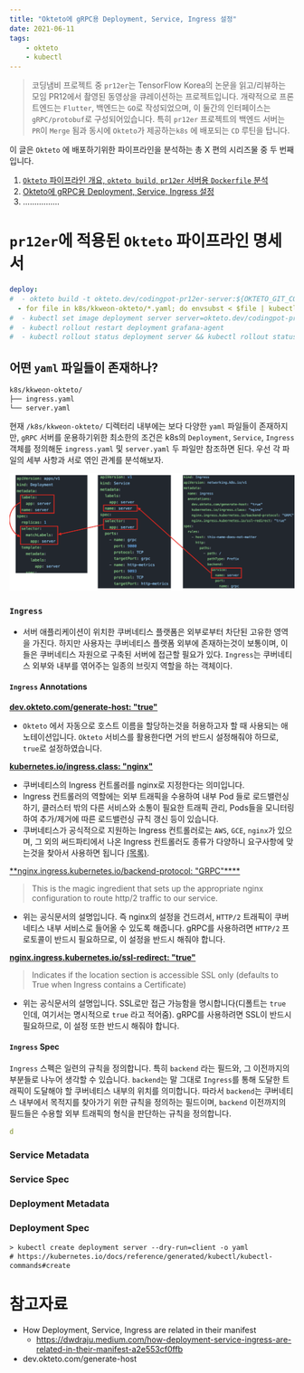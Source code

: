 ```yaml
---
title: "Okteto에 gRPC용 Deployment, Service, Ingress 설정"
date: 2021-06-11
tags:
    - okteto
    - kubectl
---
```


> 코딩냄비 프로젝트 중 `pr12er`는 TensorFlow Korea의 논문을 읽고/리뷰하는 모임 PR12에서 촬영된 동영상을 큐레이션하는 프로젝트입니다. 개략적으로 프론트엔드는 `Flutter`, 백엔드는 `GO`로 작성되었으며, 이 둘간의 인터페이스는 `gRPC/protobuf`로 구성되어있습니다. 특히 `pr12er` 프로젝트의 백엔드 서버는 `PR`이 `Merge` 됨과 동시에 `Okteto`가 제공하는`k8s` 에 배포되는 `CD` 루틴을 탑니다.

이 글은 `Okteto` 에 배포하기위한 파이프라인을 분석하는 총 X 편의 시리즈물 중 두 번째입니다.

1. [`Okteto` 파이프라인 개요, `okteto build`, `pr12er` 서버용 `Dockerfile` 분석](https://codingpot.github.io/cicd/okteto-pipeline-build/)
2. [Okteto에 gRPC용 Deployment, Service, Ingress 설정]()
3. ................

# `pr12er`에 적용된 `Okteto` 파이프라인 명세서

```yaml
deploy:
#  - okteto build -t okteto.dev/codingpot-pr12er-server:${OKTETO_GIT_COMMIT} -f ./server/deploy/Dockerfile server
  - for file in k8s/kkweon-okteto/*.yaml; do envsubst < $file | kubectl apply -f -; done
#  - kubectl set image deployment server server=okteto.dev/codingpot-pr12er-server:${OKTETO_GIT_COMMIT}
#  - kubectl rollout restart deployment grafana-agent
#  - kubectl rollout status deployment server && kubectl rollout status deployment grafana-agent
```

## 어떤 `yaml` 파일들이 존재하나?

```shell
k8s/kkweon-okteto/
├── ingress.yaml
└── server.yaml
```

현재 `/k8s/kkweon-okteto/` 디렉터리 내부에는 보다 다양한 `yaml` 파일들이 존재하지만, `gRPC` 서버를 운용하기위한 최소한의 조건은 k8s의 `Deployment`, `Service`, `Ingress` 객체를 정의해둔 `ingress.yaml` 및 `server.yaml` 두 파일만 참조하면 된다. 우선 각 파일의 세부 사항과 서로 엮인 관계를 분석해보자.

![](images/ingress-service-deployment.png)

### `Ingress`
- 서버 애플리케이션이 위치한 쿠버네티스 플랫폼은 외부로부터 차단된 고유한 영역을 가진다. 하지만 사용자는 쿠버네티스 플랫폼 외부에  존재하는것이 보통이며, 이들은 쿠버네티스 자원으로 구축된 서버에 접근할 필요가 있다. `Ingress`는 쿠버네티스 외부와 내부를 엮어주는 일종의 브릿지 역할을 하는 객체이다. 

#### `Ingress` Annotations
[**dev.okteto.com/generate-host: "true"**](dev.okteto.com/generate-host)
- `Okteto` 에서 자동으로 호스트 이름을 할당하는것을 허용하고자 할 때 사용되는 애노테이션입니다. `Okteto` 서비스를 활용한다면 거의 반드시 설정해줘야 하므로, `true`로 설정하였습니다.

[**kubernetes.io/ingress.class: "nginx"**](https://www.nginx.com/resources/glossary/kubernetes-ingress-controller/)
- 쿠버네티스의 Ingress 컨트롤러를 nginx로 지정한다는 의미입니다.
- Ingress 컨트롤러의 역할에는 외부 트래픽을 수용하여 내부 Pod 들로 로드밸런싱하기, 클러스터 밖의 다른 서비스와 소통이 필요한 트래픽 관리, Pods들을 모니터링하여 추가/제거에 따른 로드밸런싱 규칙 갱신 등이 있습니다. 
- 쿠버네티스가 공식적으로 지원하는 Ingress 컨트롤러로는 `AWS`, `GCE`, `nginx`가 있으며, 그 외의 써드파티에서 나온 Ingress 컨트롤러도 종류가 다양하니 요구사항에 맞는것을 찾아서 사용하면 됩니다 [(목록)](https://kubernetes.io/docs/concepts/services-networking/ingress-controllers/).

[**nginx.ingress.kubernetes.io/backend-protocol: "GRPC"****](https://kubernetes.github.io/ingress-nginx/examples/grpc/#grpc)
> This is the magic ingredient that sets up the appropriate nginx configuration to route http/2 traffic to our service.
- 위는 공식문서의 설명입니다. 즉 nginx의 설정을 건드려서, `HTTP/2` 트래픽이 쿠버네티스 내부 서비스로 들어올 수 있도록 해줍니다. gRPC를 사용하려면 `HTTP/2` 프로토콜이 반드시 필요하므로, 이 설정을 반드시 해줘야 합니다.

[**nginx.ingress.kubernetes.io/ssl-redirect: "true"**](https://kubernetes.github.io/ingress-nginx/examples/rewrite/)
> Indicates if the location section is accessible SSL only (defaults to True when Ingress contains a Certificate)
- 위는 공식문서의 설명입니다. SSL로만 접근 가능함을 명시합니다(디폴트는 `true` 인데, 여기서는 명시적으로 `true` 라고 적어줌). gRPC를 사용하려면 SSL이 반드시 필요하므로, 이 설정 또한 반드시 해줘야 합니다.

#### `Ingress` Spec

`Ingress` 스펙은 일련의 규칙을 정의합니다. 특히 `backend` 라는 필드와, 그 이전까지의 부분들로 나누어 생각할 수 있습니다. `backend`는 말 그대로 `Ingress`를 통해 도달한 트래픽이 도달해야 할 쿠버네티스 내부의 위치를 의미합니다. 따라서 `backend`는 쿠버네티스 내부에서 목적지를 찾아가기 위한 규칙을 정의하는 필드이며, `backend` 이전까지의 필드들은 수용할 외부 트래픽의 형식을 판단하는 규칙을 정의합니다. 

```yaml
d
```

### Service Metadata

### Service Spec

### Deployment Metadata

### Deployment Spec

```shell
> kubectl create deployment server --dry-run=client -o yaml
# https://kubernetes.io/docs/reference/generated/kubectl/kubectl-commands#create
```

# 참고자료
- How Deployment, Service, Ingress are related in their manifest
  - https://dwdraju.medium.com/how-deployment-service-ingress-are-related-in-their-manifest-a2e553cf0ffb
- dev.okteto.com/generate-host